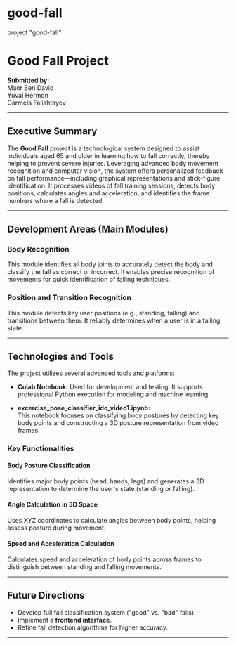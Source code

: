 # good-fall
project "good-fall"


# Good Fall Project

**Submitted by:**  
Maor Ben David  
Yuval Hermon  
Carmela Falishtayev

---

## Executive Summary

The **Good Fall** project is a technological system designed to assist individuals aged 65 and older in learning how to fall correctly, thereby helping to prevent severe injuries. Leveraging advanced body movement recognition and computer vision, the system offers personalized feedback on fall performance—including graphical representations and stick-figure identification. It processes videos of fall training sessions, detects body positions, calculates angles and acceleration, and identifies the frame numbers where a fall is detected.

---

## Development Areas (Main Modules)

### Body Recognition
This module identifies all body joints to accurately detect the body and classify the fall as correct or incorrect. It enables precise recognition of movements for quick identification of falling techniques.

### Position and Transition Recognition
This module detects key user positions (e.g., standing, falling) and transitions between them. It reliably determines when a user is in a falling state.

---

## Technologies and Tools

The project utilizes several advanced tools and platforms:

- **Colab Notebook:** Used for development and testing. It supports professional Python execution for modeling and machine learning.
  
- **excercise_pose_classifier_ido_video1.ipynb:**  
  This notebook focuses on classifying body postures by detecting key body points and constructing a 3D posture representation from video frames.

### Key Functionalities

#### Body Posture Classification
Identifies major body points (head, hands, legs) and generates a 3D representation to determine the user's state (standing or falling).

#### Angle Calculation in 3D Space
Uses XYZ coordinates to calculate angles between body points, helping assess posture during movement.

#### Speed and Acceleration Calculation
Calculates speed and acceleration of body points across frames to distinguish between standing and falling movements.

---


## Future Directions

- Develop full fall classification system ("good" vs. "bad" falls).
- Implement a **frontend interface**.
- Refine fall detection algorithms for higher accuracy.

---
